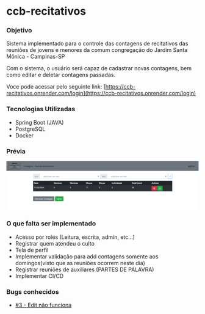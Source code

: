 # ccb-recitativos

### Objetivo
Sistema implementado para o controle das contagens de recitativos das reuniões de jovens e menores da comum congregação
do Jardim Santa Mônica - Campinas-SP

Com o sistema, o usuário será capaz de cadastrar novas contagens, 
bem como editar e deletar contagens passadas.

Voce pode acessar pelo seguinte link: [https://ccb-recitativos.onrender.com/login](https://ccb-recitativos.onrender.com/login)

### Tecnologias Utilizadas

 - Spring Boot (JAVA)
 - PostgreSQL
 - Docker

### Prévia

![img_1.png](img_1.png)

### O que falta ser implementado

- Acesso por roles (Leitura, escrita, admin, etc...)
- Registrar quem atendeu o culto
- Tela de perfil
- Implementar validação para add contagens somente aos domingos(visto que as reuniões ocorrem neste dia)
- Registrar reuniões de auxiliares (PARTES DE PALAVRA)
- Implementar CI/CD

### Bugs conhecidos

- [#3 - Edit não funciona](https://github.com/Lnvictor/ccb-recitativos/issues/3)